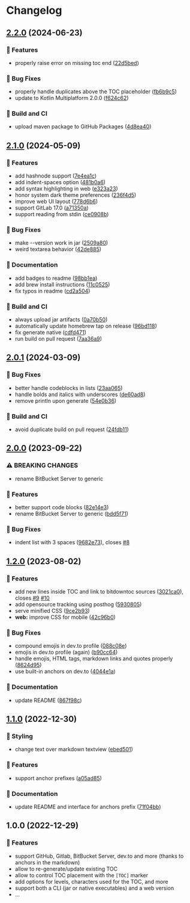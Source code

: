 # Changelog

## [2.2.0](https://github.com/derlin/bitdowntoc/compare/v2.1.0...v2.2.0) (2024-06-23)


### 🚀 Features

* properly raise error on missing toc end ([22d5bed](https://github.com/derlin/bitdowntoc/commit/22d5bedf1185e89f68ba097fe9b9e4ef6c781b3c))


### 🐛 Bug Fixes

* properly handle duplicates above the TOC placeholder ([fb6b9c5](https://github.com/derlin/bitdowntoc/commit/fb6b9c52b29f933dc4bee09076fde141c2f247d3))
* update to Kotlin Multiplatform 2.0.0 ([f624c62](https://github.com/derlin/bitdowntoc/commit/f624c62ca5f029813876852a522b3885f9c409ce))


### 🦀 Build and CI

* upload maven package to GitHub Packages ([4d8ea40](https://github.com/derlin/bitdowntoc/commit/4d8ea40971b5cfa039ded8c6df30b069e53c258c))

## [2.1.0](https://github.com/derlin/bitdowntoc/compare/v2.0.1...v2.1.0) (2024-05-09)


### 🚀 Features

* add hashnode support ([7e4ea1c](https://github.com/derlin/bitdowntoc/commit/7e4ea1cd127e3ab2cf282c48ef0b2c6b1a8122b7))
* add indent-spaces option ([481b0a6](https://github.com/derlin/bitdowntoc/commit/481b0a69562700e9bca87a05900a57637d14876d))
* add syntax highlighting in web ([e323a23](https://github.com/derlin/bitdowntoc/commit/e323a23468df557902be064c1e5897b400d16d6a))
* honor system dark theme preferences ([236f4d5](https://github.com/derlin/bitdowntoc/commit/236f4d597c891c860a9ea8c16a17e64ac994c249))
* improve web UI layout ([778d6b6](https://github.com/derlin/bitdowntoc/commit/778d6b62af2164ef52af85e1e3ef85597dc39fa3))
* support GitLab 17.0 ([a71350a](https://github.com/derlin/bitdowntoc/commit/a71350a22d3869b878b3ec25bcbc948204fe2071))
* support reading from stdin ([ce0908b](https://github.com/derlin/bitdowntoc/commit/ce0908b7a5609096d5179b583012d66d0a1ec3b8))


### 🐛 Bug Fixes

* make --version work in jar ([2509a80](https://github.com/derlin/bitdowntoc/commit/2509a805f3b56334ea0ce591a0c9851343955098))
* weird textarea behavior ([42de885](https://github.com/derlin/bitdowntoc/commit/42de885a3c2628540453557f4460f34a3a35da99))


### 💬 Documentation

* add badges to readme ([98bb1ea](https://github.com/derlin/bitdowntoc/commit/98bb1eaec0d1c5215aae5fd1354274b27b504853))
* add brew install instructions ([11c0525](https://github.com/derlin/bitdowntoc/commit/11c05256a485aeb33b02801c371b7d94bb350ca6))
* fix typos in readme ([cd2a504](https://github.com/derlin/bitdowntoc/commit/cd2a504e7993b3c7f21726a48174ffd71c6e7051))


### 🦀 Build and CI

* always upload jar artifacts ([0a70b50](https://github.com/derlin/bitdowntoc/commit/0a70b506582e655341991be73b242e570864f6ed))
* automatically update homebrew tap on release ([96bd118](https://github.com/derlin/bitdowntoc/commit/96bd1182d9582294131690fc91d9ec1074e553d8))
* fix generate native ([cdfd471](https://github.com/derlin/bitdowntoc/commit/cdfd471a9036f440dd39f135d2a365d9c6a58a71))
* run build on pull request ([7aa36a9](https://github.com/derlin/bitdowntoc/commit/7aa36a9bad8b882cc118108c89ed07219e5e6311))

## [2.0.1](https://github.com/derlin/bitdowntoc/compare/v2.0.0...v2.0.1) (2024-03-09)


### 🐛 Bug Fixes

* better handle codeblocks in lists ([23aa065](https://github.com/derlin/bitdowntoc/commit/23aa065459712ea0567365f258f76008b5a7453d))
* handle bolds and italics with underscores ([de60ad8](https://github.com/derlin/bitdowntoc/commit/de60ad87be0645b70cb56a1b1af69fb78ede9d3e))
* remove println upon generate ([54e0b36](https://github.com/derlin/bitdowntoc/commit/54e0b36db7043ceb840c2ed016aa19ecd25b7cce))


### 🦀 Build and CI

* avoid duplicate build on pull request ([24fdb11](https://github.com/derlin/bitdowntoc/commit/24fdb11e7b8c00eda6ec317b011b8f4929135c3c))

## [2.0.0](https://github.com/derlin/bitdowntoc/compare/v1.2.0...v2.0.0) (2023-09-22)


### ⚠ BREAKING CHANGES

* rename BitBucket Server to generic

### 🚀 Features

* better support code blocks ([82e14e3](https://github.com/derlin/bitdowntoc/commit/82e14e35804c3721aa729c1c0f35562ea0c54f74))
* rename BitBucket Server to generic ([bdd5f71](https://github.com/derlin/bitdowntoc/commit/bdd5f71c5553612b6ffc6cb93e9a2548434f76b7))


### 🐛 Bug Fixes

* indent list with 3 spaces ([9682e73](https://github.com/derlin/bitdowntoc/commit/9682e73e29bf1bd3b1240d1874caa4a44021b957)), closes [#8](https://github.com/derlin/bitdowntoc/issues/8)

## [1.2.0](https://github.com/derlin/bitdowntoc/compare/v1.1.0...v1.2.0) (2023-08-02)


### 🚀 Features

* add new lines inside TOC and link to bitdowntoc sources ([3021ca0](https://github.com/derlin/bitdowntoc/commit/3021ca04ccb483e9601c96c629420df5671cdfd4)), closes [#9](https://github.com/derlin/bitdowntoc/issues/9) [#10](https://github.com/derlin/bitdowntoc/issues/10)
* add opensource tracking using posthog ([5930805](https://github.com/derlin/bitdowntoc/commit/5930805ca91c9848c21c95f55ce66c23e4734550))
* serve minified CSS ([9ce2b93](https://github.com/derlin/bitdowntoc/commit/9ce2b93b0349be552fc7380422351ab9e272fa0e))
* **web:** improve CSS for mobile ([42c96b0](https://github.com/derlin/bitdowntoc/commit/42c96b0f8a0fd56c72f6fddc69f8756747536109))


### 🐛 Bug Fixes

* compound emojis in dev.to profile ([088c08e](https://github.com/derlin/bitdowntoc/commit/088c08e297cc928e4a55e773a7342be6a7a55bce))
* emojis in dev.to profile (again) ([b90cc64](https://github.com/derlin/bitdowntoc/commit/b90cc64696066f70bf51e921db45e0c4152d92e7))
* handle emojis, HTML tags, markdown links and quotes properly ([8624d95](https://github.com/derlin/bitdowntoc/commit/8624d9599f5c6820308201ae75d1e25e3ec30efc))
* use built-in anchors on dev.to ([4044e1a](https://github.com/derlin/bitdowntoc/commit/4044e1ab029f142254052ac89b16bab98ba619fb))


### 💬 Documentation

* update README ([867f98c](https://github.com/derlin/bitdowntoc/commit/867f98c556b346fecbcf76e91d4a4a0b7a9e38f1))

## [1.1.0](https://github.com/derlin/bitdowntoc/compare/v1.0.0...v1.1.0) (2022-12-30)


### 🌈 Styling

* change text over markdown textview ([ebed501](https://github.com/derlin/bitdowntoc/commit/ebed501ad983dbe26fcfb50b0ce6e9f6c47ce254))


### 🚀 Features

* support anchor prefixes ([a05ad85](https://github.com/derlin/bitdowntoc/commit/a05ad85e3074a4e7e6c9f1c7aa714e748b3a2be7))


### 💬 Documentation

* update README and interface for anchors prefix ([71f04bb](https://github.com/derlin/bitdowntoc/commit/71f04bbafff2aa514c19c0c7e52095385c1511eb))

## 1.0.0 (2022-12-29)


### 🚀 Features

* support GitHub, Gitlab, BitBucket Server, dev.to and more (thanks to anchors in the markdown)
* allow to re-generate/update existing TOC
* allow to control TOC placement with the `[TOC]` marker
* add options for levels, characters used for the TOC, and more
* support both a CLI (jar or native executables) and a web version
* ...
